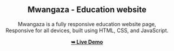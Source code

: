 <div align="center">

  <h2 align="center">Mwangaza - Education website</h2>

  Mwangaza is a fully responsive education website page, <br />Responsive for all devices, built using HTML, CSS, and JavaScript.

  <a href="https://mp3mba.github.io/education-website/"><strong>➥ Live Demo</strong></a>

</div>
